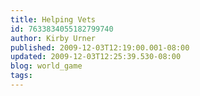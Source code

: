```yaml
---
title: Helping Vets
id: 7633834055182799740
author: Kirby Urner
published: 2009-12-03T12:19:00.001-08:00
updated: 2009-12-03T12:25:39.530-08:00
blog: world_game
tags: 
---
```


